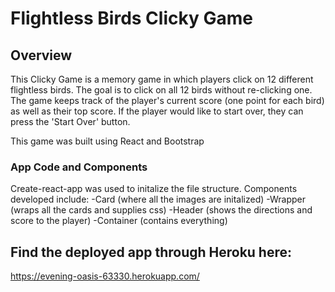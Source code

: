 # Flightless Birds Clicky Game

## Overview

This Clicky Game is a memory game in which players click on 12 different flightless birds. The goal is to click on all 12 birds without re-clicking one. The game keeps track of the player's current score (one point for each bird) as well as their top score. If the player would like to start over, they can press the 'Start Over' button.

This game was built using React and Bootstrap

### App Code and Components

Create-react-app was used to initalize the file structure. Components developed include:
-Card (where all the images are initalized)
-Wrapper (wraps all the cards and supplies css)
-Header (shows the directions and score to the player)
-Container (contains everything)

## Find the deployed app through Heroku here:
https://evening-oasis-63330.herokuapp.com/
